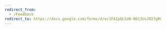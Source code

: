 ```yaml
---
redirect_from:
  - /Feedback
redirect_to: https://docs.google.com/forms/d/e/1FAIpQLSd0-N613UxJO27gRUm-0x_2lyVbUU482Y43hHEAUPaaxyJCng/viewform?usp=sf_link
---
```

